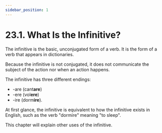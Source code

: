 ```yaml
---
sidebar_position: 1
---
```


# 23.1. What Is the Infinitive?

The infinitive is the basic, unconjugated form of a verb. It is the form of a verb that appears in dictionaries. 

Because the infinitive is not conjugated, it does not communicate the subject of the action nor when an action happens.

The infinitive has three different endings: 
* -are (cant**are**)
* -ere (vol**ere**)
* -ire (dorm**ire**).

At first glance, the infinitive is equivalent to how the infinitive exists in English, such as the verb "dormire" meaning "to sleep".

This chapter will explain other uses of the infinitive.
